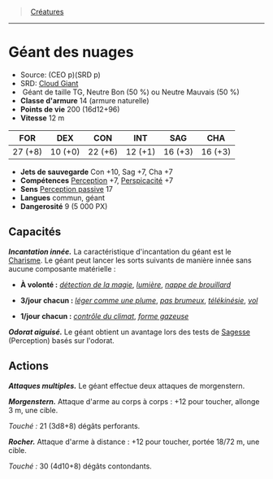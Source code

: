 ﻿---
!MonsterItem
Family: MonsterHD
Type: Géant
Size: TG
Alignment: Neutre Bon (50 %) ou Neutre Mauvais (50 %)
ArmorClass: 14 (armure naturelle)
HitPoints: 200 (16d12+96)
Speed: 12 m
Strength: 27 (+8)
Dexterity: 10 (+0)
Constitution: 22 (+6)
Intelligence: 12 (+1)
Wisdom: 16 (+3)
Charisma: 16 (+3)
SavingThrows: Con +10, Sag +7, Cha +7
Skills: '[Perception](hd_abilities_wisdom_perception.md) +7, [Perspicacité](hd_abilities_wisdom_perspicacite.md) +7'
Senses: '[Perception passive](hd_abilities_dexterity_perception_passive.md) 17'
Languages: commun, géant
Challenge: 9 (5 000 PX)
Id: monsters_hd.md#géant-des-nuages
ParentLink: monsters_hd.md#créatures
Name: Géant des nuages
ParentName: Créatures
NameLevel: 1
AltName: '[Cloud Giant](srd_monsters_cloud_giant.md)'
Source: (CEO p)(SRD p)
Attributes: {}
AttributesDictionary: >+
  {}

---
> [Créatures](hd_monsters.md)

---

# Géant des nuages

- Source: (CEO p)(SRD p)
- SRD: [Cloud Giant](srd_monsters_cloud_giant.md)
-  Géant de taille TG, Neutre Bon (50 %) ou Neutre Mauvais (50 %)
- **Classe d'armure** 14 (armure naturelle)
- **Points de vie** 200 (16d12+96)
- **Vitesse** 12 m

|FOR|DEX|CON|INT|SAG|CHA|
|---|---|---|---|---|---|
|27 (+8)|10 (+0)|22 (+6)|12 (+1)|16 (+3)|16 (+3)|

- **Jets de sauvegarde** Con +10, Sag +7, Cha +7
- **Compétences** [Perception](hd_abilities_wisdom_perception.md) +7, [Perspicacité](hd_abilities_wisdom_perspicacite.md) +7
- **Sens** [Perception passive](hd_abilities_dexterity_perception_passive.md) 17
- **Langues** commun, géant
- **Dangerosité** 9 (5 000 PX)

## Capacités

**_Incantation innée._** La caractéristique d'incantation du géant est le [Charisme](hd_abilities_charisma.md). Le géant peut lancer les sorts suivants de manière innée sans aucune composante matérielle :

* **À volonté :** _[détection de la magie](hd_spells_detection_de_la_magie.md)_, _[lumière](hd_spells_lumiere.md)_, _[nappe de brouillard](hd_spells_nappe_de_brouillard.md)_

* **3/jour chacun :** _[léger comme une plume](hd_spells_leger_comme_une_plume.md)_, _[pas brumeux](hd_spells_pas_brumeux.md)_, _[télékinésie](hd_spells_telekinesie.md)_, _[vol](hd_spells_vol.md)_

* **1/jour chacun :** _[contrôle du climat](hd_spells_controle_du_climat.md)_, _[forme gazeuse](hd_spells_forme_gazeuse.md)_

**_Odorat aiguisé._** Le géant obtient un avantage lors des tests de [Sagesse](hd_abilities_wisdom.md) (Perception) basés sur l'odorat.

## Actions

**_Attaques multiples._** Le géant effectue deux attaques de morgenstern.

**_Morgenstern._** Attaque d'arme au corps à corps : +12 pour toucher, allonge 3 m, une cible.

_Touché :_ 21 (3d8+8) dégâts perforants.

**_Rocher._** Attaque d'arme à distance : +12 pour toucher, portée 18/72 m, une cible.

_Touché :_ 30 (4d10+8) dégâts contondants.

